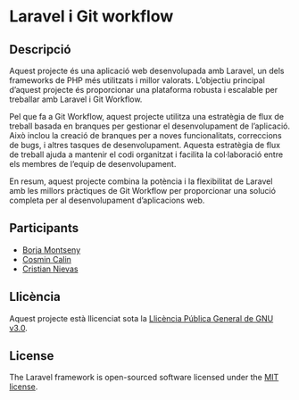 # Laravel i Git workflow

## Descripció

Aquest projecte és una aplicació web desenvolupada amb Laravel, un dels frameworks de PHP més utilitzats i millor valorats. L’objectiu principal d’aquest projecte és proporcionar una plataforma robusta i escalable per treballar amb Laravel i Git Workflow.

Pel que fa a Git Workflow, aquest projecte utilitza una estratègia de flux de treball basada en branques per gestionar el desenvolupament de l’aplicació. Això inclou la creació de branques per a noves funcionalitats, correccions de bugs, i altres tasques de desenvolupament. Aquesta estratègia de flux de treball ajuda a mantenir el codi organitzat i facilita la col·laboració entre els membres de l’equip de desenvolupament.

En resum, aquest projecte combina la potència i la flexibilitat de Laravel amb les millors pràctiques de Git Workflow per proporcionar una solució completa per al desenvolupament d’aplicacions web.

## Participants

- [Borja Montseny](https://github.com/borjaMontseny)
- [Cosmin Calin](https://github.com/cosmincaliin)
- [Cristian Nievas](https://github.com/cosmincaliin)

## Llicència

Aquest projecte està llicenciat sota la [Llicència Pública General de GNU v3.0](https://www.gnu.org/licenses/gpl-3.0.en.html).
## License

The Laravel framework is open-sourced software licensed under the [MIT license](https://opensource.org/licenses/MIT).
